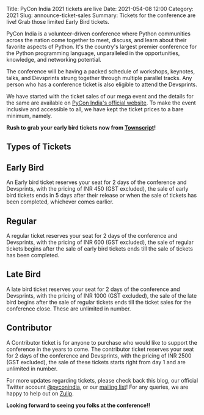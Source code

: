 Title: PyCon India 2021 tickets are live
Date: 2021-054-08 12:00
Category: 2021
Slug: announce-ticket-sales
Summary: Tickets for the conference are live! Grab those limited Early Bird tickets.

PyCon India is a volunteer-driven conference where Python communities across the nation come together to meet, discuss, and learn about their favorite aspects of Python. It's the country's largest premier conference for the Python programming language, unparalleled in the opportunities, knowledge, and networking potential.

The conference will be having a packed schedule of workshops, keynotes, talks, and Devsprints strung together through multiple parallel tracks. Any person who has a conference ticket is also eligible to attend the Devsprints.


We have started with the ticket sales of our mega event and the details for the same are available on [PyCon India's official website](https://in.pycon.org/). To make the event inclusive and accessible to all, we have kept the ticket prices to a bare minimum, namely.

**Rush to grab your early bird tickets now from [Townscript](https://www.townscript.com/v2/e/pycon-india-2021/booking/tickets)!**

## Types of Tickets

## Early Bird

An Early bird ticket reserves your seat for 2 days of the conference and Devsprints, with the pricing of INR 450 (GST excluded), the sale of early bird tickets ends in 5 days after their release or when the sale of tickets has been completed, whichever comes earlier.

## Regular

A regular ticket reserves your seat for 2 days of the conference and Devsprints, with the pricing of INR 600 (GST excluded), the sale of regular tickets begins after the sale of early bird tickets ends till the sale of tickets has been completed.

## Late Bird

A late bird ticket reserves your seat for 2 days of the conference and Devsprints, with the pricing of INR 1000 (GST excluded), the sale of the late bird begins after the sale of regular tickets ends till the ticket sales for the conference close. These are unlimited in number.

## Contributor

A Contributor ticket is for anyone to purchase who would like to support the conference in the years to come. The contributor ticket reserves your seat for 2 days of the conference and Devsprints, with the pricing of INR 2500 (GST excluded), the sale of these tickets starts right from day 1 and are unlimited in number.

For more updates regarding tickets, please check back this blog, our official Twitter account [@pyconindia](https://twitter.com/pyconindia/), or our [mailing list](https://mail.python.org/mailman/listinfo/inpycon)! For any queries, we are happy to help out on [Zulip](https://pyconindia.zulipchat.com/).

**Looking forward to seeing you folks at the conference!!**
